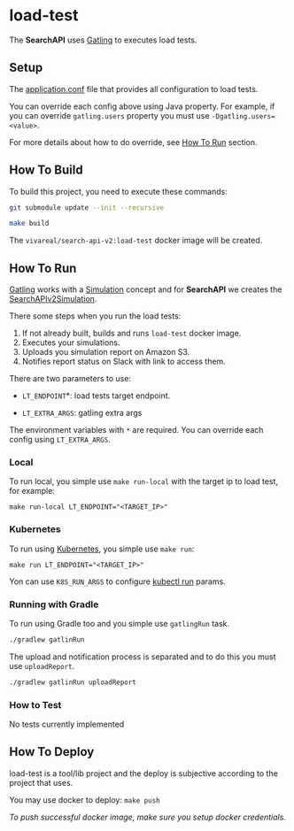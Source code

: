 # load-test

The **SearchAPI** uses [Gatling](http://gatling.io) to executes load tests. 

## Setup

The [application.conf](src/gatling/resources/conf/application.conf) file that provides all configuration to load tests.

You can override each config above using Java property. For example, if you can override `gatling.users` property you must use `-Dgatling.users=<value>`.

For more details about how to do override, see [How To Run](#how-to-run) section.

## How To Build

To build this project, you need to execute these commands:

```sh
git submodule update --init --recursive
```

```sh
make build
```

The `vivareal/search-api-v2:load-test` docker image will be created.

## How To Run

[Gatling](http://gatling.io) works with a [Simulation](http://gatling.io/docs/current/quickstart/#a-word-on-scala) concept and for **SearchAPI** we creates the [SearchAPIv2Simulation](src/gatling/scala/com/vivareal/search/simulation/SearchAPIv2Simulation.scala).

There some steps when you run the load tests:
1. If not already built, builds and runs `load-test` docker image.
1. Executes your simulations.
1. Uploads you simulation report on Amazon S3.
1. Notifies report status on Slack with link to access them.

There are two parameters to use:

- `LT_ENDPOINT`*: load tests target endpoint.

- `LT_EXTRA_ARGS`: gatling extra args

The environment variables with `*` are required. You can override each config using `LT_EXTRA_ARGS`.

### Local

To run local, you simple use `make run-local` with the target ip to load test, for example:

```
make run-local LT_ENDPOINT="<TARGET_IP>"
```

### Kubernetes

To run using [Kubernetes](https://kubernetes.io), you simple use `make run`:

```
make run LT_ENDPOINT="<TARGET_IP>"
```

Yon can use `K8S_RUN_ARGS` to configure [kubectl run](https://kubernetes.io/docs/user-guide/kubectl-overview) params.

### Running with Gradle

To run using Gradle too and you simple use `gatlingRun` task.

```sh
./gradlew gatlinRun
```

The upload and notification process is separated and to do this you must use `uploadReport`.

```sh
./gradlew gatlinRun uploadReport
```

### How to Test

No tests currently implemented

## How To Deploy

load-test is a tool/lib project and the deploy is subjective according to the project that uses.

You may use docker to deploy: `make push`

_To push successful docker image, make sure you setup docker credentials._
